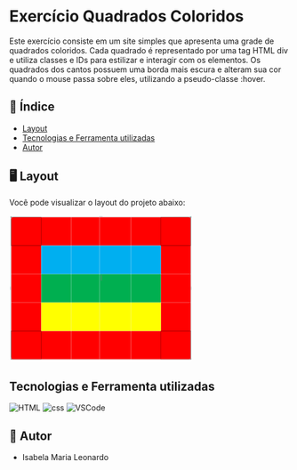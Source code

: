 # Exercício Quadrados Coloridos

Este exercício consiste em um site simples que apresenta uma grade de quadrados coloridos. Cada quadrado é representado por uma tag HTML div e utiliza classes e IDs para estilizar e interagir com os elementos. Os quadrados dos cantos possuem uma borda mais escura e alteram sua cor quando o mouse passa sobre eles, utilizando a pseudo-classe :hover.



## 📌 Índice

- [Layout](#-layout)
- [Tecnologias e Ferramenta utilizadas](#tecnologias-e-ferramenta-utilizadas)
- [Autor](#-autor)

## 🖥️ Layout

Você pode visualizar o layout do projeto abaixo: 


<img style="border-radius:6px;" src="./github/layout.png" width="330" alt="Tela com quadrados coloridos" />




## Tecnologias e Ferramenta utilizadas

<img src="https://cdn.jsdelivr.net/gh/devicons/devicon@latest/icons/html5/html5-plain-wordmark.svg" width="60" alt="HTML" /> <img src="https://cdn.jsdelivr.net/gh/devicons/devicon@latest/icons/css3/css3-plain-wordmark.svg" width="60" alt="css" />  <img src="https://cdn.jsdelivr.net/gh/devicons/devicon@latest/icons/vscode/vscode-original.svg" width="50" alt="VSCode" />

## 📝 Autor

- Isabela Maria Leonardo